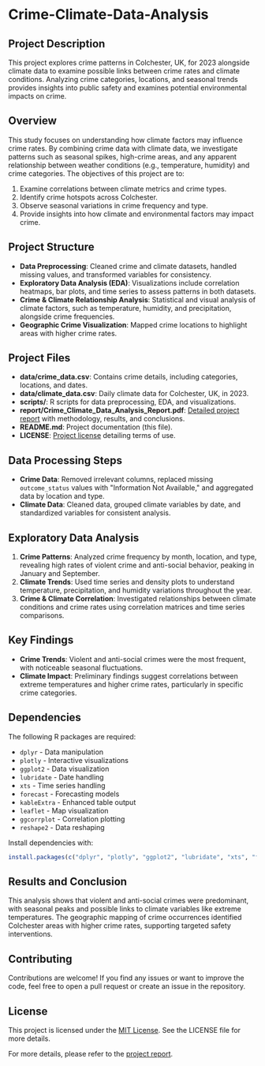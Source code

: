 # Crime-Climate-Data-Analysis

## Project Description
This project explores crime patterns in Colchester, UK, for 2023 alongside climate data to examine possible links between crime rates and climate conditions. Analyzing crime categories, locations, and seasonal trends provides insights into public safety and examines potential environmental impacts on crime.

## Overview
This study focuses on understanding how climate factors may influence crime rates. By combining crime data with climate data, we investigate patterns such as seasonal spikes, high-crime areas, and any apparent relationship between weather conditions (e.g., temperature, humidity) and crime categories. The objectives of this project are to:

1. Examine correlations between climate metrics and crime types.
2. Identify crime hotspots across Colchester.
3. Observe seasonal variations in crime frequency and type.
4. Provide insights into how climate and environmental factors may impact crime.

## Project Structure
- **Data Preprocessing**: Cleaned crime and climate datasets, handled missing values, and transformed variables for consistency.
- **Exploratory Data Analysis (EDA)**: Visualizations include correlation heatmaps, bar plots, and time series to assess patterns in both datasets.
- **Crime & Climate Relationship Analysis**: Statistical and visual analysis of climate factors, such as temperature, humidity, and precipitation, alongside crime frequencies.
- **Geographic Crime Visualization**: Mapped crime locations to highlight areas with higher crime rates.

## Project Files
- **data/crime_data.csv**: Contains crime details, including categories, locations, and dates.
- **data/climate_data.csv**: Daily climate data for Colchester, UK, in 2023.
- **scripts/**: R scripts for data preprocessing, EDA, and visualizations.
- **report/Crime_Climate_Data_Analysis_Report.pdf**: [Detailed project report](report/Crime_Climate_Data_Analysis_Report.pdf) with methodology, results, and conclusions.
- **README.md**: Project documentation (this file).
- **LICENSE**: [Project license](LICENSE) detailing terms of use.

## Data Processing Steps
- **Crime Data**: Removed irrelevant columns, replaced missing `outcome_status` values with "Information Not Available," and aggregated data by location and type.
- **Climate Data**: Cleaned data, grouped climate variables by date, and standardized variables for consistent analysis.

## Exploratory Data Analysis
1. **Crime Patterns**: Analyzed crime frequency by month, location, and type, revealing high rates of violent crime and anti-social behavior, peaking in January and September.
2. **Climate Trends**: Used time series and density plots to understand temperature, precipitation, and humidity variations throughout the year.
3. **Crime & Climate Correlation**: Investigated relationships between climate conditions and crime rates using correlation matrices and time series comparisons.

## Key Findings
- **Crime Trends**: Violent and anti-social crimes were the most frequent, with noticeable seasonal fluctuations.
- **Climate Impact**: Preliminary findings suggest correlations between extreme temperatures and higher crime rates, particularly in specific crime categories.

## Dependencies
The following R packages are required:

- `dplyr` - Data manipulation
- `plotly` - Interactive visualizations
- `ggplot2` - Data visualization
- `lubridate` - Date handling
- `xts` - Time series handling
- `forecast` - Forecasting models
- `kableExtra` - Enhanced table output
- `leaflet` - Map visualization
- `ggcorrplot` - Correlation plotting
- `reshape2` - Data reshaping

Install dependencies with:
```R
install.packages(c("dplyr", "plotly", "ggplot2", "lubridate", "xts", "forecast", "kableExtra", "leaflet", "ggcorrplot", "reshape2"))
```

## Results and Conclusion

This analysis shows that violent and anti-social crimes were predominant, with seasonal peaks and possible links to climate variables like extreme temperatures. The geographic mapping of crime occurrences identified Colchester areas with higher crime rates, supporting targeted safety interventions.

## Contributing
Contributions are welcome! If you find any issues or want to improve the code, feel free to open a pull request or create an issue in the repository.

## License
This project is licensed under the [MIT License](./LICENSE). See the LICENSE file for more details.


For more details, please refer to the [project report](./Crime_and_Climate_Data_Analysis_Report.pdf).
